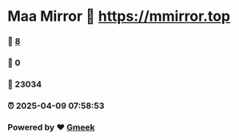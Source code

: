 # Maa Mirror :link: https://mmirror.top 
### :page_facing_up: [8](https://mmirror.top/tag.html) 
### :speech_balloon: 0 
### :hibiscus: 23034 
### :alarm_clock: 2025-04-09 07:58:53 
### Powered by :heart: [Gmeek](https://github.com/Meekdai/Gmeek)
